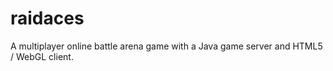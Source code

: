 raidaces
========

A multiplayer online battle arena game with a Java game server and HTML5 / WebGL client.
